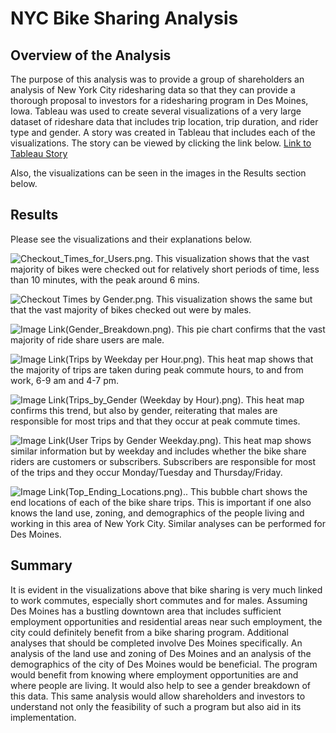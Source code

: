 # NYC Bike Sharing Analysis
## Overview of the Analysis
The purpose of this analysis was to provide a group of shareholders an analysis of New York City ridesharing data so that they can provide a thorough proposal to investors for a ridesharing program in Des Moines, Iowa. Tableau was used to create several visualizations of a very large dataset of rideshare data that includes trip location, trip duration, and rider type and gender. A story was created in Tableau that includes each of the visualizations. The story can be viewed by clicking the link below. 
[Link to Tableau Story](https://public.tableau.com/app/profile/jeremy6008/viz/NYCBikeSharingAnalysis_16543604046310/NYCBikeSharingAnalysis?publish=yes)

Also, the visualizations can be seen in the images in the Results section below.

## Results
Please see the visualizations and their explanations below.

![Checkout_Times_for_Users.png](https://github.com/JeremyKRay/bikesharing/blob/main/Checkout%20Times%20for%20Users.png).
This visualization shows that the vast majority of bikes were checked out for relatively short periods of time, less than 10 minutes, with the peak around 6 mins.

![Checkout Times by Gender.png](https://github.com/JeremyKRay/bikesharing/blob/main/Checkout%20Times%20by%20Gender.png).
This visualization shows the same but that the vast majority of bikes checked out were by males.

![Image Link(Gender_Breakdown.png)](https://github.com/JeremyKRay/bikesharing/blob/main/Gender%20Breakdown.png).
This pie chart confirms that the vast majority of ride share users are male.

![Image Link(Trips by Weekday per Hour.png).](https://github.com/JeremyKRay/bikesharing/blob/main/Trips%20by%20Weekday%20per%20Hour.png)
This heat map shows that the majority of trips are taken during peak commute hours, to and from work, 6-9 am and 4-7 pm.

![Image Link(Trips_by_Gender (Weekday by Hour).png).](https://github.com/JeremyKRay/bikesharing/blob/main/Trips%20by%20Gender%20(Weekday%20by%20Hour).png)
This heat map confirms this trend, but also by gender, reiterating that males are responsible for most trips and that they occur at peak commute times.

![Image Link(User Trips by Gender Weekday.png).](https://github.com/JeremyKRay/bikesharing/blob/main/User%20Trips%20by%20Gender%20Weekday.png)
This heat map shows similar information but by weekday and includes whether the bike share riders are customers or subscribers. Subscribers are responsible for most of the trips and they occur Monday/Tuesday and Thursday/Friday. 

![Image Link(Top_Ending_Locations.png).](https://github.com/JeremyKRay/bikesharing/blob/main/Top%20Ending%20Locations.png).
This bubble chart shows the end locations of each of the bike share trips. This is important if one also knows the land use, zoning, and demographics of the people living and working in this area of New York City. Similar analyses can be performed for Des Moines. 

## Summary
It is evident in the visualizations above that bike sharing is very much linked to work commutes, especially short commutes and for males. Assuming Des Moines has a bustling downtown area that includes sufficient employment opportunities and residential areas near such employment, the city could definitely benefit from a bike sharing program. Additional analyses that should be completed involve Des Moines specifically. An analysis of the land use and zoning of Des Moines and an analysis of the demographics of the city of Des Moines would be beneficial. The program would benefit from knowing where employment opportunities are and where people are living. It would also help to see a gender breakdown of this data. This same analysis would allow shareholders and investors to understand not only the feasibility of such a program but also aid in its implementation.
